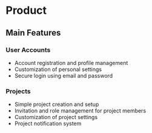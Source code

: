 # Product

## Main Features

### User Accounts

- Account registration and profile management
- Customization of personal settings
- Secure login using email and password

### Projects

- Simple project creation and setup
- Invitation and role management for project members
- Customization of project settings
- Project notification system
